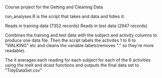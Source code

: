 Course project for the Getting and Cleaning Data


run_analyses.R is the script that takes and data and tidies it:

Reads in training data (7352 records)
Reads in test data (2947 records)

Combines the training and test data with the subject and activity columns to produce one data file.
Then the script labels the activites 1 to 6 to "WALKING" etc and cleans the variable labels(removes "." so they're more readable).

The it averages each reading for each subject for each of the 6 activities using the melt and dcast functions and outputs the final data set to "TidyDataSet.csv" 